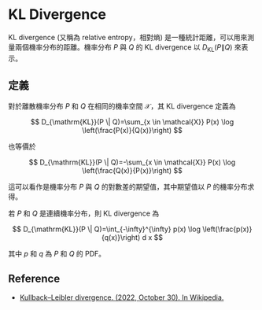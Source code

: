 # KL Divergence

KL divergence (又稱為 relative entropy，相對熵) 是一種統計距離，可以用來測量兩個機率分布的距離。機率分布 $P$ 與 $Q$ 的 KL divergence 以 $D_{\mathrm{KL}}(P \| Q)$ 來表示。

## 定義

對於離散機率分布 $P$ 和 $Q$ 在相同的機率空間 $\mathcal{X}$，其 KL divergence 定義為

$$
D_{\mathrm{KL}}(P \| Q)=\sum_{x \in \mathcal{X}} P(x) \log \left(\frac{P(x)}{Q(x)}\right)
$$

也等價於

$$
D_{\mathrm{KL}}(P \| Q)=-\sum_{x \in \mathcal{X}} P(x) \log \left(\frac{Q(x)}{P(x)}\right)
$$

這可以看作是機率分布 $P$ 與 $Q$ 的對數差的期望值，其中期望值以 $P$ 的機率分布求得。

若 $P$ 和 $Q$ 是連續機率分布，則 KL divergence 為

$$
D_{\mathrm{KL}}(P \| Q)=\int_{-\infty}^{\infty} p(x) \log \left(\frac{p(x)}{q(x)}\right) d x
$$

其中 $p$ 和 $q$ 為 $P$ 和 $Q$ 的 PDF。

## Reference

- [Kullback–Leibler divergence. (2022, October 30). In Wikipedia.](https://en.wikipedia.org/wiki/Kullback%E2%80%93Leibler_divergence)
